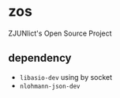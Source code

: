 # zos
ZJUNlict's Open Source Project

## dependency
* `libasio-dev` using by socket
* `nlohmann-json-dev`
